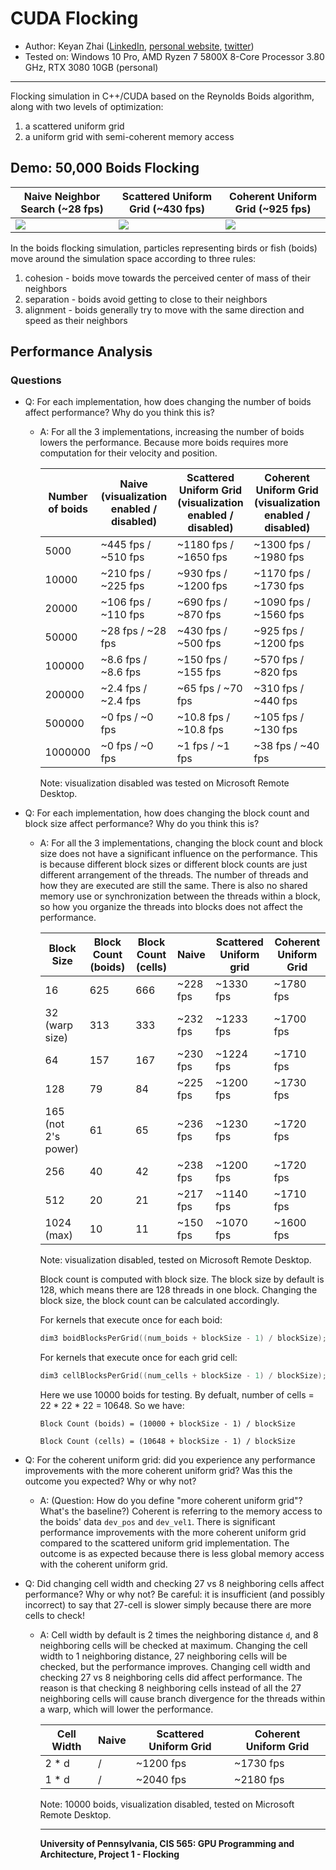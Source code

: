 # CUDA Flocking

* Author: Keyan Zhai ([LinkedIn](https://www.linkedin.com/in/keyanzhai), [personal website](https://keyanzhai.github.io/), [twitter](https://twitter.com/KeyanZhai31533))
* Tested on: Windows 10 Pro, AMD Ryzen 7 5800X 8-Core Processor 3.80 GHz, RTX 3080 10GB (personal)

---

Flocking simulation in C++/CUDA based on the Reynolds Boids algorithm, along with two levels of
optimization: 
1. a scattered uniform grid 
2. a uniform grid with semi-coherent memory access

## Demo: 50,000 Boids Flocking

| Naive Neighbor Search (~28 fps) | Scattered Uniform Grid (~430 fps) | Coherent Uniform Grid (~925 fps) |
| --- | --- | --- |
| ![](images/naive.gif) | ![](images/scattered.gif) | ![](images/coherent.gif) |

In the boids flocking simulation, particles representing birds or fish
(boids) move around the simulation space according to three rules:

1. cohesion - boids move towards the perceived center of mass of their neighbors
2. separation - boids avoid getting to close to their neighbors
3. alignment - boids generally try to move with the same direction and speed as
their neighbors

## Performance Analysis

### Questions

* Q: For each implementation, how does changing the number of boids affect performance? Why do you think this is?
  * A: For all the 3 implementations, increasing the number of boids lowers the performance. Because more boids requires more computation for their velocity and position.

    | Number of boids | Naive (visualization enabled / disabled)| Scattered Uniform Grid (visualization enabled / disabled) | Coherent Uniform Grid (visualization enabled / disabled) | 
    | ----------- | ----------- | ----------- | ----------- |
    | 5000    | ~445 fps / ~510 fps  |  ~1180 fps / ~1650 fps  |   ~1300 fps / ~1980 fps    |
    | 10000   | ~210 fps / ~225 fps  | ~930 fps / ~1200 fps  | ~1170 fps / ~1730 fps    |
    | 20000   | ~106 fps / ~110 fps  | ~690 fps / ~870 fps   | ~1090 fps / ~1560 fps    |
    | 50000   | ~28 fps / ~28 fps  | ~430 fps / ~500 fps  | ~925 fps / ~1200 fps    | 
    | 100000  | ~8.6 fps / ~8.6 fps  | ~150 fps / ~155 fps   |  ~570 fps / ~820 fps     |
    | 200000  | ~2.4 fps / ~2.4 fps   | ~65 fps / ~70 fps  | ~310 fps / ~440 fps     |
    | 500000  | ~0 fps / ~0 fps   | ~10.8 fps / ~10.8 fps  | ~105 fps / ~130 fps     |
    | 1000000 | ~0 fps / ~0 fps   | ~1 fps / ~1 fps  | ~38 fps / ~40 fps    |

    Note: visualization disabled was tested on Microsoft Remote Desktop.

* Q: For each implementation, how does changing the block count and block size affect performance? Why do you think this is?

  * A: For all the 3 implementations, changing the block count and block size does not have a significant influence on the performance. This is because different block sizes or different block counts are just different arrangement of the threads. The number of threads and how they are executed are still the same. There is also no shared memory use or synchronization between the threads within a block, so how you organize the threads into blocks does not affect the performance.
  
    | Block Size | Block Count (boids) | Block Count (cells) | Naive | Scattered Uniform grid | Coherent Uniform Grid | 
    | ----------- | ----------- | ----------- | ----------- | --- | --- |
    | 16 | 625 |  666   |  ~228 fps   | ~1330 fps  |   ~1780 fps |
    | 32 (warp size) | 313 | 333 | ~232  fps  | ~1233 fps  |  ~1700 fps    |
    | 64 | 157 | 167 | ~230  fps  | ~1224 fps  | ~1710 fps    |
    | 128 | 79 | 84  |  ~225 fps  |  ~1200 fps  |   ~1730 fps    |
    | 165 (not 2's power) | 61 | 65 | ~236 fps  | ~1230 fps  | ~1720 fps |
    | 256 | 40 | 42 | ~238 fps  | ~1200 fps  | ~1720 fps    | 
    | 512  | 20 | 21 | ~217 fps  |  ~1140 fps | ~1710 fps |
    | 1024 (max) | 10 | 11 | ~150 fps | ~1070 fps | ~1600 fps | 

    Note: visualization disabled, tested on Microsoft Remote Desktop.

    Block count is computed with block size. The block size by default is 128, which means there are 128 threads in one block. Changing the block size, the block count can be calculated accordingly. 

    For kernels that execute once for each boid:
    ```C++
    dim3 boidBlocksPerGrid((num_boids + blockSize - 1) / blockSize);
    ```

    For kernels that execute once for each grid cell:
    ```C++
    dim3 cellBlocksPerGrid((num_cells + blockSize - 1) / blockSize);
    ```

    Here we use 10000 boids for testing. By defualt, number of cells = 22 * 22 * 22 = 10648. So we have:
    
    ```
    Block Count (boids) = (10000 + blockSize - 1) / blockSize
    ```

    ```
    Block Count (cells) = (10648 + blockSize - 1) / blockSize
    ```

* Q: For the coherent uniform grid: did you experience any performance improvements with the more coherent uniform grid? Was this the outcome you expected? Why or why not?
  * A: (Question: How do you define "more coherent uniform grid"? What's the baseline?) Coherent is referring to the memory access to the boids' data `dev_pos` and `dev_vel1`. There is significant performance improvements with the more coherent uniform grid compared to the scattered uniform grid implementation. The outcome is as expected because there is less global memory access with the coherent uniform grid.


* Q: Did changing cell width and checking 27 vs 8 neighboring cells affect performance? Why or why not? Be careful: it is insufficient (and possibly incorrect) to say that 27-cell is slower simply because there are more cells to check!
  * A: Cell width by default is 2 times the neighboring distance `d`, and 8 neighboring cells will be checked at maximum. Changing the cell width to 1 neighboring distance, 27 neighboring cells will be checked, but the performance improves.
  Changing cell width and checking 27 vs 8 neighboring cells did affect performance. The reason is that checking 8 neighboring cells instead of all the 27 neighboring cells will cause branch divergence for the threads within a warp, which will lower the performance.

    | Cell Width | Naive | Scattered Uniform Grid | Coherent Uniform Grid | 
    | ----------- | ----------- | ----------- | ----------- |
    | 2 * d   | / |  ~1200 fps  |   ~1730 fps    |
    | 1 * d   | / |  ~2040 fps  | ~2180 fps    |

    Note: 10000 boids, visualization disabled, tested on Microsoft Remote Desktop.

    ---

    **University of Pennsylvania, CIS 565: GPU Programming and Architecture,
Project 1 - Flocking**